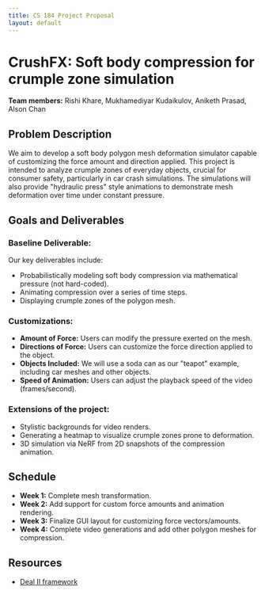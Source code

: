 ```yaml
---
title: CS 184 Project Proposal
layout: default
---
```


# CrushFX: Soft body compression for crumple zone simulation

**Team members:** Rishi Khare, Mukhamediyar Kudaikulov, Aniketh Prasad, Alson Chan

## Problem Description

We aim to develop a soft body polygon mesh deformation simulator capable of customizing the force amount and direction applied. This project is intended to analyze crumple zones of everyday objects, crucial for consumer safety, particularly in car crash simulations. The simulations will also provide "hydraulic press" style animations to demonstrate mesh deformation over time under constant pressure.

## Goals and Deliverables

### Baseline Deliverable:
Our key deliverables include:
- Probabilistically modeling soft body compression via mathematical pressure (not hard-coded).
- Animating compression over a series of time steps.
- Displaying crumple zones of the polygon mesh.

### Customizations:
- **Amount of Force:** Users can modify the pressure exerted on the mesh.
- **Directions of Force:** Users can customize the force direction applied to the object.
- **Objects Included:** We will use a soda can as our "teapot" example, including car meshes and other objects.
- **Speed of Animation:** Users can adjust the playback speed of the video (frames/second).

### Extensions of the project:
- Stylistic backgrounds for video renders.
- Generating a heatmap to visualize crumple zones prone to deformation.
- 3D simulation via NeRF from 2D snapshots of the compression animation.

## Schedule

- **Week 1:** Complete mesh transformation.
- **Week 2:** Add support for custom force amounts and animation rendering.
- **Week 3:** Finalize GUI layout for customizing force vectors/amounts.
- **Week 4:** Complete video generations and add other polygon meshes for compression.

## Resources

- [Deal II framework](https://www.dealii.org/current/doxygen/deal.II/step_18.html)

